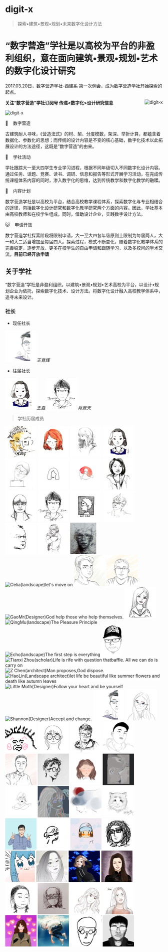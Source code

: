 # digit-x
> 探索•建筑•景观•规划•未来数字化设计方法

# “数字营造”学社是以高校为平台的非盈利组织，意在面向建筑•景观•规划•艺术的数字化设计研究

2017.03.20日，数字营造学社-西建系 第一次例会，成为数字营造学社开始探索的起点。

<img src="./imgs/signature_black.png" height="auto" width="auto"  title="digit-x" style="float:right">

**关注“数字营造”学社订阅号  传递<数字化>设计研究信息**

<img src="./imgs/wechat.jpg" height="200" width="auto"  title="digit-x">

🐆&nbsp;&nbsp;&nbsp;&nbsp;数字营造

古建筑耐人寻味，《营造法式》的材、栔、分度模数，架深、举折计算，都蕴含着数据化、参数化的思想；而传统的设计内容是不变的核心基础，数字化技术以此拓展设计的方法途径，这既是”数字营造”的由来。

🐣&nbsp;&nbsp;&nbsp;&nbsp;学社活动

学社跟踪大一至大四学生专业学习进程，根据不同年级切入不同数字化设计内容。通过任务、话题、竞赛、读书、调研、信息和报告等形式开展学习活动，在完成传统课程体系内容的同时，渗入数字化的思维，达到传统教学和数字化教学的融糅。

🐞&nbsp;&nbsp;&nbsp;&nbsp;内容计划

数字营造学社是以高校为平台，结合高校教学课程体系，探索数字化与专业相结合的途径，包括数字化设计研究和数字化教学研究两个方面的内容。因此，学社基本由高校教师和在校学生组成，同时，借助设计企业，实践数字设计方法。

🐱&nbsp;&nbsp;&nbsp;&nbsp;申请开放

数字营造学社探索阶段将限制申请，大一至大四各年级原则上限制为每届两人，大一和大二适当增加至每届四人。探索过程，模式不断变化，随着数字化教学体系的完善稳定，逐步开放，更多在校学生的自由申请和跟随学习，以及多校间的学术交流。**目前已经开放申请**

## 关于学社
“数字营造”学社是非盈利组织。以建筑•景观•规划•艺术高校为平台，以设计•规划企业为依托，探索数字化技术、设计方法。将数字化设计融入高校教学体系中，追寻未来设计。
### 社长

* 现任社长

<img title="Yuhui Wang(Artist)Know how to live." src="./imgs/0157.jpg" height="100" width="auto" /><em>王育辉</em>

* 往届社长

<img title="Wang Yaoyao(Artist)The little flower lies in the dust.It sought the path of the butterfly." src="./imgs/0005.jpg" height="100" width="auto" /><em>王垚</em> <img title="Justyn Xiao(Designer)Thinking will not overcome fear but action will" src="./imgs/0011.jpg" height="100" width="auto" /><em>肖景天</em>

> 学社历届成员

<p float="left">
  <img title="richie bao(Designer)Living from your heart!" src="./imgs/0002.jpg" height="100" width="auto"/>
  <img title="Dora Wang(Planner)Doing real and permanent good" src="./imgs/0003.jpg" height="100" width="auto" />
  <img title="X Tuan(Designer)innovation, or death" src="./imgs/0004.jpg" height="100" width="auto" />
  <img title="Wang Yaoyao(Artist)The little flower lies in the dust.It sought the path of the butterfly." src="./imgs/0005.jpg" height="100" width="auto" />
  <img title="PokerFace(Designer)Do my best today" src="./imgs/0006.jpg" height="100" width="auto" />
  <img title="STONE(Designer)It takes time" src="./imgs/0007.jpg" height="100" width="auto" />
  <img title="Ruby Lobster(Designr)A journey of a thousand miles begins with a single step." src="./imgs/0008.jpg" height="100" width="auto" />
  <img title="O(Designer)We can't connect the dots looking forward，but we can connect them looking backwards." src="./imgs/0009.jpg" height="100" width="auto" />
  <img title="Molly(Designer)Enjoying the life." src="./imgs/0010.jpg" height="100" width="auto" />
  <img title="Justyn Xiao(Designer)Thinking will not overcome fear but action will" src="./imgs/0011.jpg" height="100" width="auto" />
  <img title="Sun Jiro(Designer)La bellezza e' tragedia di origine" src="./imgs/0012.jpg" height="100" width="auto" />
  <img title="WeHaiCH(Designer)WULA" src="./imgs/0013.png" height="100" width="auto" />
  <img title="Kcaco Wen(ECD)Veni vidi vici" src="./imgs/0014.jpg" height="100" width="auto" />
  <img title="Reva_Lee(Designer)When technology to realize its real mission, it sublimated for art." src="./imgs/0015.jpg" height="100" width="auto" />
  <img title="Cidgen bye(designer)Follow your heart!" src="./imgs/0016.jpg" height="100" width="auto" />
  <img title="Celia(landscape)let's move on" src="./imgs/0017.jpg" height="100" width="auto" />
  <img title="brief(architect)endeavor in the bumpy ride" src="./imgs/0018.png" height="100" width="auto" />
  <img title="BingZike(scholar)Never throw away your shot, nor your brain." src="./imgs/0019.jpg" height="100" width="auto" />
  <img title="GaoMr(Designer)God help those who help themselves." src="./imgs/0020.jpg" height="100" width="auto" />
  <img title="JingRo(scholar)belloc" src="./imgs/0021.jpg" height="100" width="auto" />
  <img title="QingMu(landscape)The Pleasure Principle" src="./imgs/0022.jpg" height="100" width="auto" />
  <img title="Echo(landscape)The first step is everything" src="./imgs/0023.jpg" height="100" width="auto" />
  <img title="Master Huang(Wooden Designer)Stay hungry&Stay foolish&Stay real" src="./imgs/0024.jpg" height="100" width="auto" />
  <img title="Tianxi Zhou(scholar)Life is rife with question thatbaffle. All we can do is carry on" src="./imgs/0025.png" height="100" width="auto" />
  <img title="Z Chen(architect)Man proposes,God dispose." src="./imgs/0026.jpg" height="100" width="auto" />
  <img title="HaoLin(Landscape architect)let life be beautiful like summer flowers and death like autumn leaves" src="./imgs/0027.png" height="100" width="auto" />
  <img title="Little Moth(Designer)Follow your heart and be yourself" src="./imgs/0028.jpg" height="100" width="auto" />
  <img title="Shannon(Designer)Accept and change." src="./imgs/0029.jpg" height="100" width="auto" />
  <img title="Yuhui Wang(Artist)Know how to live." src="./imgs/0157.jpg" height="100" width="auto" />
  <img title="Crrie(designe)Nothing is impossible." src="./imgs/0158.jpg" height="100" width="auto" />
  <img title="O））/(Designer)curiosity！" src="./imgs/0159.jpg" height="100" width="auto" />
  <img title="Tantan(Designer)Tomorrow is another day." src="./imgs/0160.jpg" height="100" width="auto" />
  <img title="TAMAKI  Dai(little writer)Let life be beautiful like summer flowers" src="./imgs/0161.jpg" height="100" width="auto" />
  <img title="MA YUAN(Designer)Lead your own path，let others talk." src="./imgs/0162.jpg" height="100" width="auto" />
  <img title="Liu Hanning(architect)Be happy for this moment, this moment is your life !" src="./imgs/0163.jpg" height="100" width="auto" />
  <img title="Liu Hangyu(Landscape architect)stay fool stay hungry" src="./imgs/0164.jpg" height="100" width="auto" />
  <img title="X.   in()When one can see no future ,all one can do is the next right thing" src="./imgs/0165.jpg" height="100" width="auto" />
  <img title="Bao ping(Freelancer)Stay alive makes me fascinated" src="./imgs/0166.jpg" height="100" width="auto" />
  <img title="Olivia Chung(designer)Be yourself. " src="./imgs/0167.jpg" height="100" width="auto" />
  <img title="Ouyang Yujing(Designer)Technical nerd saves the world" src="./imgs/0168.jpg" height="100" width="auto" />
  <img title="Jinyu Chai" src="./imgs/0169.jpg" height="100" width="auto" />
  <img title="Burgess(landscape designer)Dare to die, dare to bear" src="./imgs/0170.jpg" height="100" width="auto" />
  <img title="Chuanlin " src="./imgs/Chuanlin Nie_1901 LA.jpg" height="100" width="auto" />
  <img title="Jiayi Chang(画图狗) 按时干饭" src="./imgs/Jiayi Chang_1902 LA.jpg" height="100" width="auto" />
  <img title="Mingyue Yang(landscape designer) Let nature take its course." src="./imgs/Mingyue Yang_2002 LA.jpg" height="100" width="auto" />
  <img title="Ian(Designer) OMO" src="./imgs/Shanyuan Yan_1902 planning.jpg" height="100" width="auto" />
  <img title="Yuanfan Zhang(creater) All is welll  !!!" src="./imgs/Yuanfan Zhang_2001 planning.jpg" height="100" width="auto" />
  <img title="Zihan Zhang(Designer) Face the reality, loyal to the ideal." src="./imgs/Zihan Zhang_2001 planning.jpg" height="100" width="auto" />
  <img title="Ivy(Designer) Freiheit als Autonomie." src="./imgs/Fulin Zhu_2001 LA.jpg" height="100" width="auto" />
  <img title="Kaiyue Tang(designer) There are girls like lions." src="./imgs/Kaiyue Tang_1902 LA.jpg" height="100" width="auto" />
  <img title="Ruisi Ding " src="./imgs/Ruisi Ding_1901 LA.jpg" height="100" width="auto" />
  <img title="Yanghao Luo(worker) Be idealistic and face reality." src="./imgs/Yanghao Luo_1901 LA.jpg" height="100" width="auto" />
  <img title="Zhaoxi Lv(designer) Live. Love.Laugh" src="./imgs/Zhaoxi Lv_1902 LA.jpg" height="100" width="auto" />
  <img title="Zora Niu(designer) Hakuna Matata！" src="./imgs/Zimu Niu_1901 LA.png" height="100" width="auto" />
  <img title="Sun Min(designer) Learn real skills and lay down.) " src="./imgs/sunmin.jpg" height="100" width="auto" />
  <img title="Aladdin(designer) Better is better.) " src="./imgs/Changshuai Ren.jpg" height="100" width="auto" />
  <img title="Feixiang Li(CEO) Face setbacks and never give up." src="./imgs/Feixiang Li.jpg" height="100" width="auto" />
  <img title="Jcanrapwell(designer) Things change,roll with it." src="./imgs/JI Hao.jpg" height="100" width="auto" />


</p>



